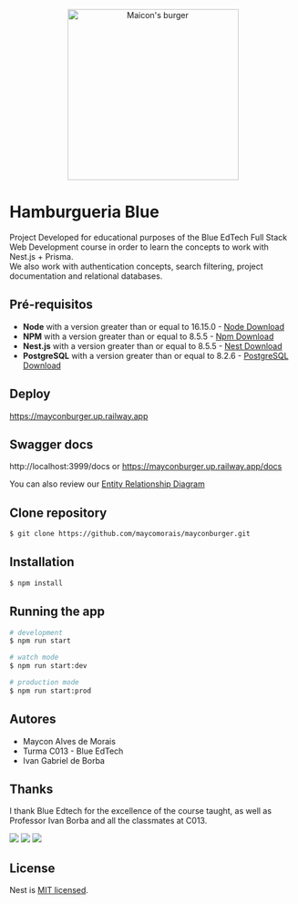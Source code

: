 <p align="center">
  <img src="https://cdn-adonis.s3.sa-east-1.amazonaws.com/136520210621001708hn4U9cYqA.jpeg" width="300" alt="Maicon's burger" />
</p>

# Hamburgueria Blue

Project Developed for educational purposes of the Blue EdTech Full Stack Web Development course in order to learn the concepts to work with Nest.js + Prisma.
<br/>
We also work with authentication concepts, search filtering, project documentation and relational databases.

## Pré-requisitos

- **Node** with a version greater than or equal to 16.15.0 - [Node Download](https://nodejs.org/pt-br/download/)
- **NPM** with a version greater than or equal to 8.5.5 - [Npm Download](https://www.npmjs.com/package/download)
- **Nest.js** with a version greater than or equal to 8.5.5 - [Nest Download](https://docs.nestjs.com/)
- **PostgreSQL** with a version greater than or equal to 8.2.6 - [PostgreSQL Download](https://www.postgresql.org/download/)

## Deploy

https://mayconburger.up.railway.app

## Swagger docs

http://localhost:3999/docs
or
https://mayconburger.up.railway.app/docs

You can also review our <a href="./db.pdf" download>Entity Relationship Diagram</a>


## Clone repository

```bash
$ git clone https://github.com/maycomorais/mayconburger.git
```

## Installation

```bash
$ npm install
```

## Running the app

```bash
# development
$ npm run start

# watch mode
$ npm run start:dev

# production mode
$ npm run start:prod
```

## Autores

- Maycon Alves de Morais
- Turma C013 - Blue EdTech
- Ivan Gabriel de Borba

## Thanks

I thank Blue Edtech for the excellence of the course taught, as well as Professor Ivan Borba and all the classmates at C013.

<div>
<a href="https://www.linkedin.com/in/mayconmorais/" target="_blank"><img src="https://img.shields.io/badge/-LinkedIn-%230077B5?style=for-the-badge&logo=linkedin&logoColor=white" target="_blank"></a>
<a href="https://instagram.com/maycomorais" target="_blank"><img src="https://img.shields.io/badge/-Instagram-%23E4405F?style=for-the-badge&logo=instagram&logoColor=white" target="_blank"></a>
<a href = "mailto:maycomorais@gmail.com"><img src="https://img.shields.io/badge/Gmail-D14836?style=for-the-badge&logo=gmail&logoColor=white" target="_blank"></a>
</div>

## License

Nest is [MIT licensed](LICENSE).
